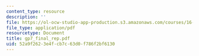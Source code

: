 ```yaml
---
content_type: resource
description: ''
file: https://ol-ocw-studio-app-production.s3.amazonaws.com/courses/16-810-engineering-design-and-rapid-prototyping-january-iap-2005/52a9f2623e4fcb7c63d0f786f2bf6130_gp7_final_rep.pdf
file_type: application/pdf
resourcetype: Document
title: gp7_final_rep.pdf
uid: 52a9f262-3e4f-cb7c-63d0-f786f2bf6130
---
```

